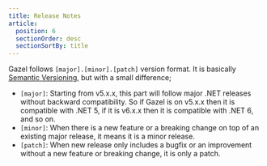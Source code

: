 ```yaml
---
title: Release Notes
article:
  position: 6
  sectionOrder: desc
  sectionSortBy: title
---
```


Gazel follows `[major].[minor].[patch]` version format. It is basically
[Semantic Versioning][], but with a small difference;

- `[major]`: Starting from v5.x.x, this part will follow major .NET releases
  without backward compatibility. So if Gazel is on v5.x.x then it is
  compatible with .NET 5, if it is v6.x.x then it is compatible with .NET 6,
  and so on.
- `[minor]`: When there is a new feature or a breaking change on top of an
  existing major release, it means it is a minor release.
- `[patch]`: When new release only includes a bugfix or an improvement without
  a new feature or breaking change, it is only a patch.

[Semantic Versioning]:https://semver.org/
